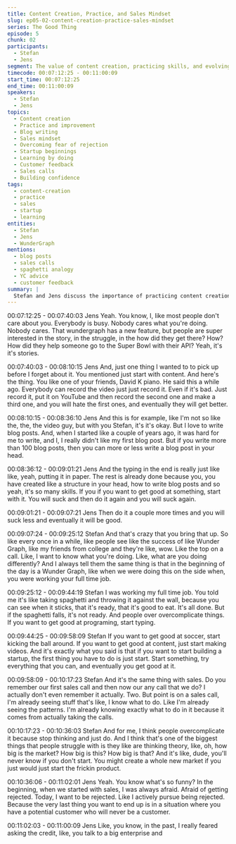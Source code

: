 ```yaml
---
title: Content Creation, Practice, and Sales Mindset
slug: ep05-02-content-creation-practice-sales-mindset
series: The Good Thing
episode: 5
chunk: 02
participants:
  - Stefan
  - Jens
segment: The value of content creation, practicing skills, and evolving a sales mindset
timecode: 00:07:12:25 - 00:11:00:09
start_time: 00:07:12:25
end_time: 00:11:00:09
speakers:
  - Stefan
  - Jens
topics:
  - Content creation
  - Practice and improvement
  - Blog writing
  - Sales mindset
  - Overcoming fear of rejection
  - Startup beginnings
  - Learning by doing
  - Customer feedback
  - Sales calls
  - Building confidence
tags:
  - content-creation
  - practice
  - sales
  - startup
  - learning
entities:
  - Stefan
  - Jens
  - WunderGraph
mentions:
  - blog posts
  - sales calls
  - spaghetti analogy
  - YC advice
  - customer feedback
summary: |
  Stefan and Jens discuss the importance of practicing content creation, whether through video or blog posts, and how repeated effort leads to improvement. They reflect on their early days at WunderGraph, the value of learning by doing, and how their sales mindset evolved from fear of rejection to embracing it as a tool for growth.
---
```


00:07:12:25 - 00:07:40:03
Jens
Yeah. You know, I, like most people don't care about you. Everybody is busy. Nobody cares
what you're doing. Nobody cares. That wundergraph has a new feature, but people are super
interested in the story, in the struggle, in the how did they get there? How? How did they help
someone go to the Super Bowl with their API? Yeah, it's it's stories.

00:07:40:03 - 00:08:10:15
Jens
And, just one thing I wanted to to pick up before I forget about it. You mentioned just start with
content. And here's the thing. You like one of your friends, David K piano. He said this a while
ago. Everybody can record the video just just record it. Even if it's bad. Just record it, put it on
YouTube and then record the second one and make a third one, and you will hate the first ones,
and eventually they will get better.

00:08:10:15 - 00:08:36:10
Jens
And this is for example, like I'm not so like the, the, the video guy, but with you Stefan, it's it's
okay. But I love to write blog posts. And, when I started like a couple of years ago, it was hard
for me to write, and I, I really didn't like my first blog post. But if you write more than 100 blog
posts, then you can more or less write a blog post in your head.

00:08:36:12 - 00:09:01:21
Jens
And the typing in the end is really just like like, yeah, putting it in paper. The rest is already done
because you, you have created like a structure in your head, how to write blog posts and so
yeah, it's so many skills. If you if you want to get good at something, start with it. You will suck
and then do it again and you will suck again.

00:09:01:21 - 00:09:07:21
Jens
Then do it a couple more times and you will suck less and eventually it will be good.

00:09:07:24 - 00:09:25:12
Stefan
And that's crazy that you bring that up. So like every once in a while, like people see like the
success of like Wunder Graph, like my friends from college and they're like, wow. Like the top
on a call. Like, I want to know what you're doing. Like, what are you doing differently? And I
always tell them the same thing is that in the beginning of the day is a Wunder Graph, like when
we were doing this on the side when, you were working your full time job.

00:09:25:12 - 00:09:44:19
Stefan
I was working my full time job. You told me it's like taking spaghetti and throwing it against the
wall, because you can see when it sticks, that it's ready, that it's good to eat. It's all done. But if
the spaghetti falls, it's not ready. And people over overcomplicate things. If you want to get good
at programing, start typing.

00:09:44:25 - 00:09:58:09
Stefan
If you want to get good at soccer, start kicking the ball around. If you want to get good at
content, just start making videos. And it's exactly what you said is that if you want to start
building a startup, the first thing you have to do is just start. Start something, try everything that
you can, and eventually you get good at it.

00:09:58:09 - 00:10:17:23
Stefan
And it's the same thing with sales. Do you remember our first sales call and then now our any
call that we do? I actually don't even remember it actually. Two. But point is on a sales call, I'm
already seeing stuff that's like, I know what to do. Like I'm already seeing the patterns. I'm
already knowing exactly what to do in it because it comes from actually taking the calls.

00:10:17:23 - 00:10:36:03
Stefan
And for me, I think people overcomplicate it because stop thinking and just do. And I think that's
one of the biggest things that people struggle with is they like are thinking theory, like, oh, how
big is the market? How big is this? How big is that? And it's like, dude, you'll never know if you
don't start. You might create a whole new market if you just would just start the frickin product.

00:10:36:06 - 00:11:02:01
Jens
Yeah. You know what's so funny? In the beginning, when we started with sales, I was always
afraid. Afraid of getting rejected. Today, I want to be rejected. Like I actively pursue being
rejected. Because the very last thing you want to end up is in a situation where you have a
potential customer who will never be a customer.

00:11:02:03 - 00:11:00:09
Jens
Like, you know, in the past, I really feared asking the credit, like, you talk to a big enterprise and